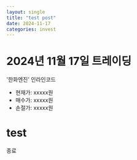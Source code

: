 ```yaml
---
layout: single
title: "test post"
date: 2024-11-17
categories: invest
---
```

# 2024년 11월 17일 트레이딩  
'한화엔진' 인라인코드
- 현재가: xxxxx원
- 매수가: xxxxx원
- 손절가: xxxxx원

 
# test 
  
  종료
